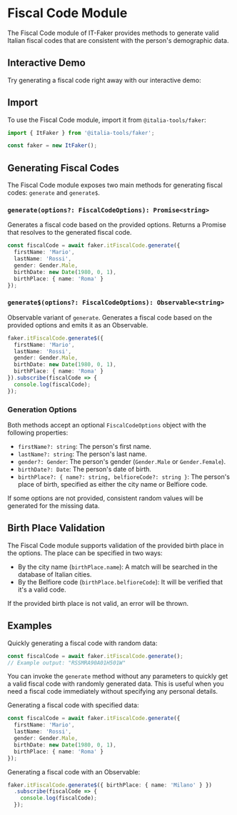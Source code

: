 # Fiscal Code Module

The Fiscal Code module of IT-Faker provides methods to generate valid Italian fiscal codes that are consistent with the person's demographic data.

## Interactive Demo

Try generating a fiscal code right away with our interactive demo:
<script setup>
import FiscalCodeDemo from '../.vitepress/theme/components/FiscalCodeDemo.vue'
</script>

<ClientOnly>
  <FiscalCodeDemo />
</ClientOnly>

## Import

To use the Fiscal Code module, import it from `@italia-tools/faker`:

```typescript
import { ItFaker } from '@italia-tools/faker';

const faker = new ItFaker();
```

## Generating Fiscal Codes

The Fiscal Code module exposes two main methods for generating fiscal codes: `generate` and `generate$`.

### `generate(options?: FiscalCodeOptions): Promise<string>`

Generates a fiscal code based on the provided options. Returns a Promise that resolves to the generated fiscal code.

```typescript
const fiscalCode = await faker.itFiscalCode.generate({
  firstName: 'Mario',
  lastName: 'Rossi',  
  gender: Gender.Male,
  birthDate: new Date(1980, 0, 1),
  birthPlace: { name: 'Roma' }
});
```

### `generate$(options?: FiscalCodeOptions): Observable<string>`

Observable variant of `generate`. Generates a fiscal code based on the provided options and emits it as an Observable.

```typescript
faker.itFiscalCode.generate$({
  firstName: 'Mario',
  lastName: 'Rossi',
  gender: Gender.Male, 
  birthDate: new Date(1980, 0, 1),
  birthPlace: { name: 'Roma' }  
}).subscribe(fiscalCode => {
  console.log(fiscalCode);
});
```

### Generation Options

Both methods accept an optional `FiscalCodeOptions` object with the following properties:

- `firstName?: string`: The person's first name.
- `lastName?: string`: The person's last name.
- `gender?: Gender`: The person's gender (`Gender.Male` or `Gender.Female`).
- `birthDate?: Date`: The person's date of birth.
- `birthPlace?: { name?: string, belfioreCode?: string }`: The person's place of birth, specified as either the city name or Belfiore code.

If some options are not provided, consistent random values will be generated for the missing data.

## Birth Place Validation 

The Fiscal Code module supports validation of the provided birth place in the options. The place can be specified in two ways:

- By the city name (`birthPlace.name`): A match will be searched in the database of Italian cities. 
- By the Belfiore code (`birthPlace.belfioreCode`): It will be verified that it's a valid code.

If the provided birth place is not valid, an error will be thrown.

## Examples

Quickly generating a fiscal code with random data:

```typescript
const fiscalCode = await faker.itFiscalCode.generate();
// Example output: "RSSMRA90A01H501W"
```

You can invoke the `generate` method without any parameters to quickly get a valid fiscal code with randomly generated data. This is useful when you need a fiscal code immediately without specifying any personal details.


Generating a fiscal code with specified data:

```typescript
const fiscalCode = await faker.itFiscalCode.generate({
  firstName: 'Mario',
  lastName: 'Rossi',
  gender: Gender.Male,
  birthDate: new Date(1980, 0, 1), 
  birthPlace: { name: 'Roma' }
});
```

Generating a fiscal code with an Observable:

```typescript
faker.itFiscalCode.generate$({ birthPlace: { name: 'Milano' } })
  .subscribe(fiscalCode => {
    console.log(fiscalCode); 
  });
```
